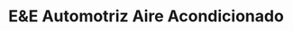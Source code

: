 ---
title: "E&E Automotriz Aire Acondicionado"
url: /lima/eye-automotriz-aire-acondicionado/
shop: reparación de automóviles
---